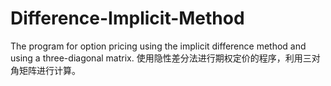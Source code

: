 # Difference-Implicit-Method
The program for option pricing using the implicit difference method and using a three-diagonal matrix.
使用隐性差分法进行期权定价的程序，利用三对角矩阵进行计算。
